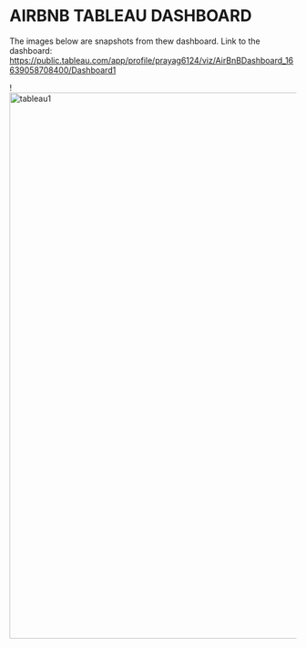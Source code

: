 # AIRBNB TABLEAU DASHBOARD
The images below are snapshots from thew dashboard.
Link to the dashboard: https://public.tableau.com/app/profile/prayag6124/viz/AirBnBDashboard_16639058708400/Dashboard1
<!DOCTYPE html>
<html>
<body>!
<img width="960" alt="tableau1" src="https://user-images.githubusercontent.com/90112687/191891276-795169b7-a1d7-40b7-8392-20b82957d594.png">
</body>
</html>
